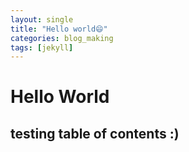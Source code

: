 ```yaml
---
layout: single
title: "Hello world😄"
categories: blog_making
tags: [jekyll]
---
```


# Hello World
## testing table of contents :)

